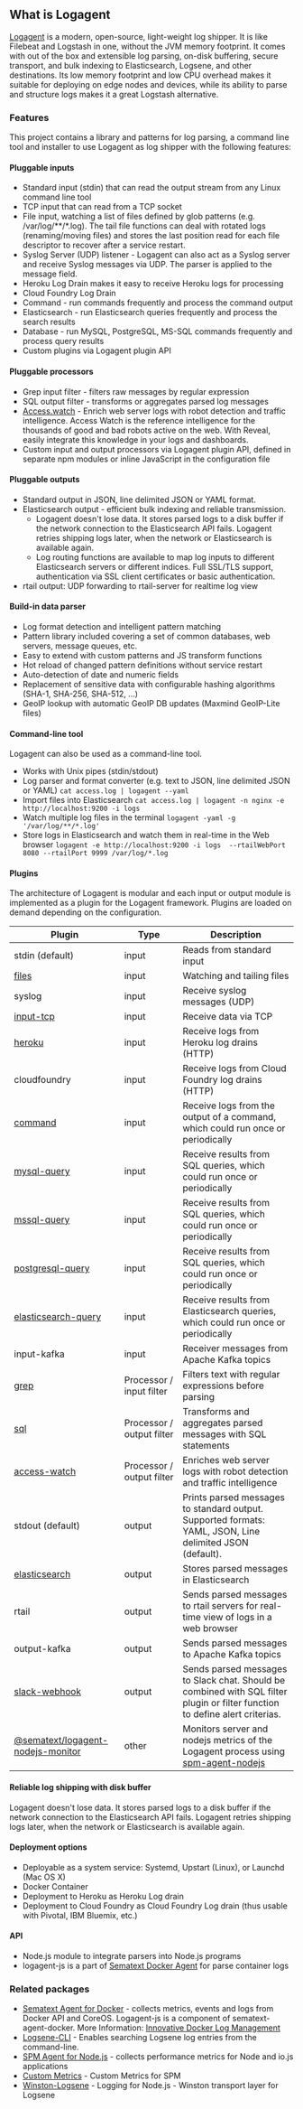 ## What is Logagent

[Logagent](https://sematext.com/logagent) is a modern, open-source, light-weight log shipper. It is like Filebeat and Logstash in one, without the JVM memory footprint.  It comes with out of the box and extensible log parsing, on-disk buffering, secure transport, and bulk indexing to Elasticsearch, Logsene, and other destinations. Its low memory footprint and low CPU overhead makes it suitable for deploying on edge nodes and devices, while its ability to parse and structure logs makes it a great Logstash alternative. 


### Features

This project contains a library and patterns for log parsing, a command line tool and installer to use Logagent as log shipper with the following features: 

#### Pluggable inputs 

- Standard input (stdin) that can read the output stream from any Linux command line tool
- TCP input that can read from a TCP socket
- File input, watching a list of files defined by glob patterns (e.g. /var/log/**/*.log). The tail file functions can deal with rotated logs (renaming/moving files) and stores the last position read for each file descriptor to recover after a service restart.
- Syslog Server (UDP) listener - Logagent can also act as a Syslog server and receive Syslog messages via UDP. The parser is applied to the message field.
- Heroku Log Drain makes it easy to receive Heroku logs for processing
- Cloud Foundry Log Drain 
- Command - run commands frequently and process the command output
- Elasticsearch - run Elasticsearch queries frequently and process the search results
- Database - run MySQL, PostgreSQL, MS-SQL commands frequently and process query results
- Custom plugins via Logagent plugin API

#### Pluggable processors

- Grep input filter - filters raw messages by regular expression 
- SQL output filter - transforms or aggregates parsed log messages 
- [Access.watch](https://access.watch/reveal/logagent) - Enrich web server logs with robot detection and traffic intelligence. Access Watch is the reference intelligence for the thousands of good and bad robots active on the web. With Reveal, easily integrate this knowledge in your logs and dashboards. 
- Custom input and output processors via Logagent plugin API, defined in separate npm modules or inline JavaScript in the configuration file

#### Pluggable outputs

- Standard output in JSON, line delimited JSON or YAML format. 
- Elasticsearch output -  efficient bulk indexing and reliable transmission. 
  - Logagent doesn't lose data. It stores parsed logs to a disk buffer if the network connection to the Elasticsearch API fails. Logagent retries shipping logs later, when the network or Elasticsearch is available again. 
  - Log routing functions are available to map log inputs to different Elasticsearch servers or different indices. Full SSL/TLS support, authentication via SSL client certificates or basic authentication. 
- rtail output: UDP forwarding to rtail-server for realtime log view

#### Build-in data parser

- Log format detection and intelligent pattern matching
- Pattern library included covering a set of common databases, web servers, message queues, etc.
- Easy to extend with custom patterns and JS transform functions
- Hot reload of changed pattern definitions without service restart
- Auto-detection of date and numeric fields
- Replacement of sensitive data with configurable hashing algorithms (SHA-1, SHA-256, SHA-512, …)
- GeoIP lookup with automatic GeoIP DB updates (Maxmind GeoIP-Lite files)

#### Command-line tool

Logagent can also be used as a command-line tool.

- Works with Unix pipes (stdin/stdout)    
- Log parser and format converter (e.g. text to JSON, line delimited JSON or YAML) 
   ```cat access.log | logagent --yaml```
- Import files into Elasticsearch
  ```cat access.log | logagent -n nginx -e http://localhost:9200 -i logs```
- Watch multiple log files in the terminal
  ```logagent -yaml -g '/var/log/**/*.log'```
- Store logs in Elasticsearch and watch them in real-time in the Web browser 
  ```logagent -e http://localhost:9200 -i logs  --rtailWebPort 8080 --rtailPort 9999 /var/log/*.log ```

#### Plugins

The architecture of Logagent is modular and each input or output module is implemented as a plugin for the Logagent framework. Plugins are loaded on demand depending on the configuration.


| Plugin              | Type                      | Description                                                                                              |
|---------------------|---------------------------|----------------------------------------------------------------------------------------------------------|
| stdin (default)              | input                     | Reads from standard input                                                                                |
| [files](input-files)               | input                     | Watching and tailing files                                                                               |
| syslog              | input                     | Receive syslog messages (UDP)                                                                            |
| [input-tcp](input-plugin-tcp)           | input                     | Receive data via TCP                                                                                     |
| [heroku](installation-heroku)             | input                     | Receive logs from Heroku log drains (HTTP)                                                               |
| cloudfoundry        | input                     | Receive logs from Cloud Foundry log drains (HTTP)                                                        |
| [command](input-plugin-command)             | input                     | Receive logs from the output of a command, which could run once or periodically                          |
| [mysql-query](input-plugin-mysql)         | input                     | Receive results from SQL queries, which could run once or periodically                                   |
| [mssql-query](input-plugin-mssql)         | input                     | Receive results from SQL queries, which could run once or periodically                                   |
| [postgresql-query](input-plugin-postgresql)    | input                     | Receive results from SQL queries, which could run once or periodically                                   |
| [elasticsearch-query](input-plugin-elasticsearch-query) | input                     | Receive results from Elasticsearch queries, which could run once or periodically                         |
| input-kafka         | input                     | Receiver messages from Apache Kafka topics                                                               |
| [grep](input-filter-grep)                | Processor / input filter  | Filters text with regular expressions before parsing                                                     |
| [sql](output-filter-sql)                 | Processor / output filter | Transforms and aggregates parsed messages with SQL statements                                            |
| [access-watch](output-filter-accesswatch)        | Processor / output filter | Enriches web server logs with robot detection and traffic intelligence                                   |
| stdout (default)             | output                    | Prints parsed messages to standard output. Supported formats: YAML, JSON, Line delimited JSON (default). |
| [elasticsearch](output-elasticsearch)       | output                    | Stores parsed messages in Elasticsearch                                                                  |
| rtail               | output                    | Sends parsed messages to rtail servers for real-time view of logs in a web browser                       |
| output-kafka        | output                    | Sends parsed messages to Apache Kafka topics                                                             |
| [slack-webhook](output-plugin-slack)        | output                    | Sends parsed messages to Slack chat. Should be combined with SQL filter plugin or filter function to define alert criterias. |
| [@sematext/logagent-nodejs-monitor](https://www.npmjs.com/package/@sematext/logagent-nodejs-monitor) | other | Monitors server and  nodejs metrics of the Logagent process using [spm-agent-nodejs](https://www.npmjs.com/package/spm-agent-nodejs) |


#### Reliable log shipping with disk buffer

Logagent doesn't lose data.  It stores parsed logs to a disk buffer if the network connection to the Elasticsearch API fails.  Logagent retries shipping logs later, when the network or Elasticsearch is available again.  

#### Deployment options
- Deployable as a system service: Systemd, Upstart (Linux), or Launchd (Mac OS X)
- Docker Container 
- Deployment to Heroku as Heroku Log drain
- Deployment to Cloud Foundry as Cloud Foundry Log drain (thus usable with Pivotal, IBM Bluemix, etc.)

#### API 
- Node.js module to integrate parsers into Node.js programs
- logagent-js is a part of [Sematext Docker Agent](https://github.com/sematext/sematext-agent-docker) for parse container logs

### Related packages
- [Sematext Agent for Docker](https://github.com/sematext/sematext-agent-docker) - collects metrics, events and logs from Docker API and CoreOS. Logagent-js is a component of sematext-agent-docker. More Information: [Innovative Docker Log Management](http://blog.sematext.com/2015/08/12/docker-log-management/)
- [Logsene-CLI](https://github.com/sematext/logsene-cli) - Enables searching Logsene log entries from the command-line. 
- [SPM Agent for Node.js](https://github.com/sematext/spm-agent-nodejs) - collects performance metrics for Node and io.js applications
- [Custom Metrics](https://github.com/sematext/spm-metrics-js) - Custom Metrics for SPM 
- [Winston-Logsene](https://github.com/sematext/winston-logsene) - Logging for Node.js - Winston transport layer for Logsene
